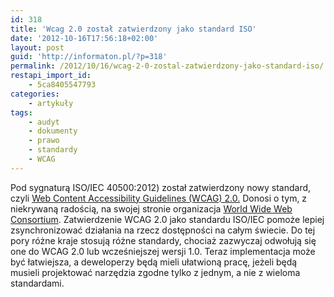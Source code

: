 ```yaml
---
id: 318
title: 'Wcag 2.0 został zatwierdzony jako standard ISO'
date: '2012-10-16T17:56:18+02:00'
layout: post
guid: 'http://informaton.pl/?p=318'
permalink: /2012/10/16/wcag-2-0-zostal-zatwierdzony-jako-standard-iso/
restapi_import_id:
    - 5ca8405547793
categories:
    - artykuły
tags:
    - audyt
    - dokumenty
    - prawo
    - standardy
    - WCAG
---
```


Pod sygnaturą ISO/IEC 40500:2012) został zatwierdzony nowy standard, czyli [Web Content Accessibility Guidelines (WCAG) 2.0.](http://www.w3.org/tr/wcag20) Donosi o tym, z niekrywaną radością, na swojej stronie organizacja [World Wide Web Consortium](http://www.w3.org/2012/07/wcag2pas-pr.html). Zatwierdzenie WCAG 2.0 jako standardu ISO/IEC pomoże lepiej zsynchronizować działania na rzecz dostępności na całym świecie. Do tej pory różne kraje stosują różne standardy, chociaż zazwyczaj odwołują się one do WCAG 2.0 lub wcześniejszej wersji 1.0. Teraz implementacja może być łatwiejsza, a deweloperzy będą mieli ułatwioną pracę, jeżeli będą musieli projektować narzędzia zgodne tylko z jednym, a nie z wieloma standardami.